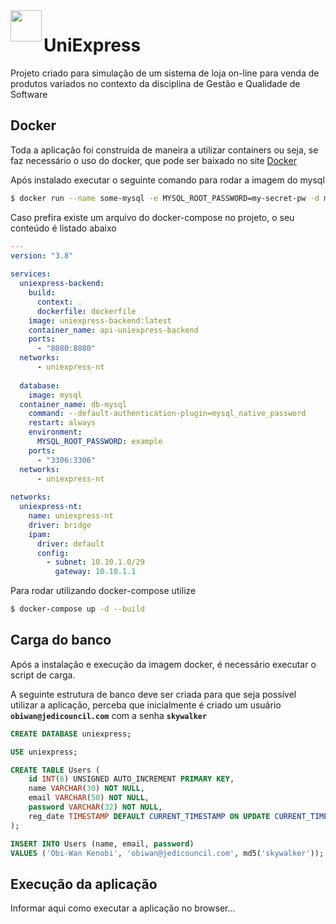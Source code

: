 <img height="50em"   align="left" src="https://user-images.githubusercontent.com/89614560/142313904-e129bf9e-611b-4c32-96d7-8ae2c531a55b.png"/>

# UniExpress

Projeto criado para simulação de um sistema de loja on-line para venda de produtos variados no contexto da disciplina de Gestão e Qualidade de Software

## Docker

Toda a aplicação foi construída de maneira a utilizar containers ou seja, se faz necessário o uso do docker, que pode ser baixado no site [Docker](https://docker.com/)

Após instalado executar o seguinte comando para rodar a imagem do mysql

```bash
$ docker run --name some-mysql -e MYSQL_ROOT_PASSWORD=my-secret-pw -d mysql:latest
```

Caso prefira existe um arquivo do docker-compose no projeto, o seu conteúdo é listado abaixo

```yml
---  
version: "3.8"  
  
services:  
  uniexpress-backend:  
    build:  
      context: .  
      dockerfile: dockerfile  
    image: uniexpress-backend:latest  
    container_name: api-uniexpress-backend  
    ports:  
      - "8080:8080"  
  networks:  
      - uniexpress-nt  
  
  database:  
    image: mysql  
  container_name: db-mysql  
    command: --default-authentication-plugin=mysql_native_password  
    restart: always  
    environment:  
      MYSQL_ROOT_PASSWORD: example  
    ports:  
      - "3306:3306"  
  networks:  
      - uniexpress-nt  
  
networks:  
  uniexpress-nt:  
    name: uniexpress-nt  
    driver: bridge  
    ipam:  
      driver: default  
      config:  
        - subnet: 10.10.1.0/29  
          gateway: 10.10.1.1
```

Para rodar utilizando docker-compose utilize

```bash
$ docker-compose up -d --build 
```


## Carga do banco

Após a instalação e execução da imagem docker, é necessário executar o script de carga.

A seguinte estrutura de banco deve ser criada para que seja possível utilizar a aplicação, perceba que inicialmente é criado um usuário **`obiwan@jedicouncil.com`** com a senha **`skywalker`**

```sql
CREATE DATABASE uniexpress;

USE uniexpress;

CREATE TABLE Users (
    id INT(6) UNSIGNED AUTO_INCREMENT PRIMARY KEY,
    name VARCHAR(30) NOT NULL,
    email VARCHAR(50) NOT NULL,
    password VARCHAR(32) NOT NULL,
    reg_date TIMESTAMP DEFAULT CURRENT_TIMESTAMP ON UPDATE CURRENT_TIMESTAMP
);

INSERT INTO Users (name, email, password)
VALUES ('Obi-Wan Kenobi', 'obiwan@jedicouncil.com', md5('skywalker'));
```

## Execução da aplicação

Informar aqui como executar a aplicação no browser...
